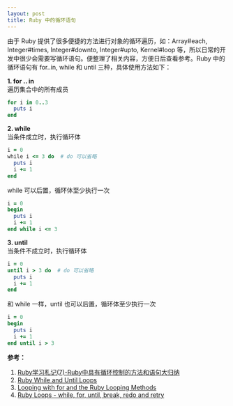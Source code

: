 ```yaml
---
layout: post
title: Ruby 中的循环语句
---
```


由于 Ruby 提供了很多便捷的方法进行对象的循环遍历，如：Array#each, Integer#times, Integer#downto, Integer#upto, Kernel#loop 等，所以日常的开发中很少会需要写循环语句。便整理了相关内容，方便日后查看参考。Ruby 中的循环语句有 for..in, while 和 until 三种，具体使用方法如下：

**1. for .. in**  
遍历集合中的所有成员

```ruby
for i in 0..3
  puts i
end
```

**2. while**  
当条件成立时，执行循环体

```ruby
i = 0
while i <= 3 do  # do 可以省略
  puts i
  i += 1
end
```

while 可以后置，循环体至少执行一次

```ruby
i = 0
begin
  puts i
  i += 1
end while i <= 3
```

**3. until**  
当条件不成立时，执行循环体

```ruby
i = 0
until i > 3 do  # do 可以省略
  puts i
  i += 1
end
```

和 while 一样，until 也可以后置，循环体至少执行一次

```ruby
i = 0
begin
  puts i
  i += 1
end until i > 3
```

**参考：**

1. [Ruby学习札记(7)-Ruby中具有循环控制的方法和语句大归纳](http://blog.csdn.net/daydreamingboy/article/details/6725328)
2. [Ruby While and Until Loops](http://www.techotopia.com/index.php/Ruby_While_and_Until_Loops)
3. [Looping with for and the Ruby Looping Methods](http://www.techotopia.com/index.php/Looping_with_for_and_the_Ruby_Looping_Methods)
4. [Ruby Loops - while, for, until, break, redo and retry](http://www.tutorialspoint.com/ruby/ruby_loops.htm)
